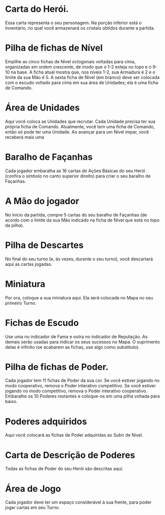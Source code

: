 # Carta do Herói.
Essa carta representa o seu personagem. Na porção inferior está o Inventário, no qual você armazenará os cristais obtidos durante a partida.
# Pilha de fichas de Nível
Empilhe as cinco fichas de Nível octogonais voltadas para cima, organizadas em ordem crescente, de modo que o 1-2 esteja no topo e o 9-10 na base. A ficha atual mostra que, nos níveis 1-2, sua Armadura é 2 e o limite da sua Mão é 5. A sexta ficha de Nível (em branco) deve ser colocada com o escudo voltado para cima em sua área de Unidades; ela é uma ficha de Comando.
# Área de Unidades
Aqui você coloca as Unidades que recrutar. Cada Unidade precisa ter sua própria ficha de Comando. Atualmente, você tem uma ficha de Comando, então só pode ter uma Unidade. Ao avançar para um Nível ímpar, você receberá mais uma
# Baralho de Façanhas
Cada jogador embaralha as 16 cartas de Ações Básicas do seu Herói (confira o símbolo no canto superior direito) para criar o seu baralho de Façanhas.
# A Mão do jogador
No início da partida, compre 5 cartas do seu baralho de Façanhas (de acordo com o limite da sua Mão indicado na ficha de Nível que está no topo da pilha).
# Pilha de Descartes
No final do seu turno (e, às vezes, durante o seu turno), você descartará aqui as cartas jogadas.
# Miniatura
Por ora, coloque a sua miniatura aqui. Ela será colocada no Mapa no seu primeiro Turno.
# Fichas de Escudo
Use uma no indicador de Fama e outra no indicador de Reputação. As demais serão usadas para indicar os seus sucessos no Mapa. O suprimento delas é infinito (se acabarem as fichas, use algo como substituto).
# Pilha de fichas de Poder.
Cada jogador tem 11 fichas de Poder da sua cor. Se você estiver jogando no modo cooperativo, remova o Poder interativo competitivo. Se você estiver jogando no modo competitivo, remova o Poder interativo cooperativo. Embaralhe os 10 Poderes restantes e coloque-os em uma pilha voltada para baixo.
# Poderes adquiridos
Aqui você colocará as fichas de Poder adquiridas ao Subir de Nível.
# Carta de Descrição de Poderes
Todas as fichas de Poder do seu Herói são descritas aqui.
# Área de Jogo
Cada jogador deve ter um espaço considerável à sua frente, para poder jogar cartas em seu Turno.